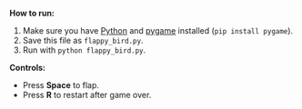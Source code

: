 **How to run:**
1. Make sure you have [Python](https://www.python.org/downloads/) and [pygame](https://www.pygame.org/wiki/GettingStarted) installed (`pip install pygame`).
2. Save this file as `flappy_bird.py`.
3. Run with `python flappy_bird.py`.

**Controls:**  
- Press **Space** to flap.  
- Press **R** to restart after game over.
